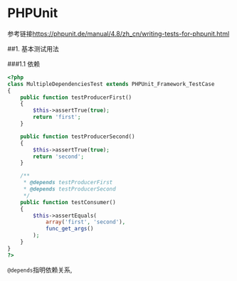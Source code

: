# PHPUnit

参考链接<https://phpunit.de/manual/4.8/zh_cn/writing-tests-for-phpunit.html>

##1. 基本测试用法

###1.1 依赖

```php
<?php
class MultipleDependenciesTest extends PHPUnit_Framework_TestCase
{
    public function testProducerFirst()
    {
        $this->assertTrue(true);
        return 'first';
    }

    public function testProducerSecond()
    {
        $this->assertTrue(true);
        return 'second';
    }

    /**
     * @depends testProducerFirst
     * @depends testProducerSecond
     */
    public function testConsumer()
    {
        $this->assertEquals(
            array('first', 'second'),
            func_get_args()
        );
    }
}
?>
```

`@depends`指明依赖关系,